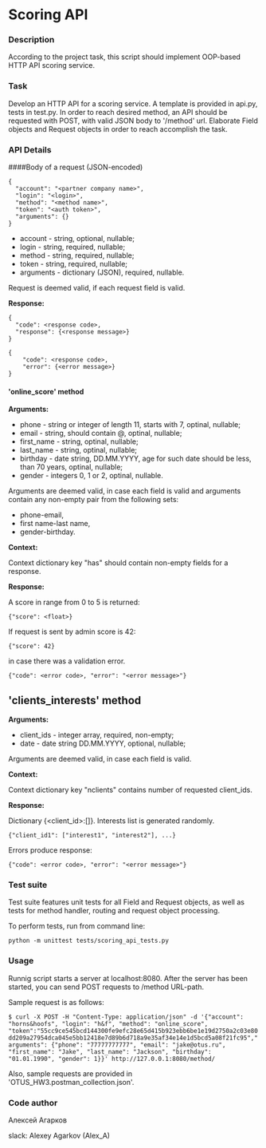 # Scoring API
### Description
According to the project task, this script should implement OOP-based HTTP API scoring service. 

### Task
Develop an HTTP API for a scoring service. A template is provided in api.py, tests in test.py.
In order to reach desired method, an API should be requested with POST, with valid JSON body to '/method' url.
Elaborate Field objects and Request objects in order to reach accomplish the task.

### API Details
####Body of a request (JSON-encoded)

```
{
  "account": "<partner company name>", 
  "login": "<login>", 
  "method": "<method name>",
  "token": "<auth token>", 
  "arguments": {}
}
```

* account - string, optional, nullable;
* login - string, required, nullable;
* method - string, required, nullable;
* token - string, required, nullable;
* arguments - dictionary (JSON), required, nullable.

Request is deemed valid, if each request field is valid.

**Response:**

```
{
  "code": <response code>, 
  "response": {<response message>}
}
```
```
{
    "code": <response code>, 
    "error": {<error message>}
}
```

#### 'online_score' method

**Arguments:**

* phone - string or integer of length 11, starts with 7, optinal, nullable;
* email - string, should contain @, optinal, nullable;
* first_name - string, optinal, nullable;
* last_name - string, optinal, nullable;
* birthday - date string, DD.MM.YYYY, age for such date should be less, than 70 years, optinal, nullable;
* gender - integers 0, 1 or 2, optinal, nullable.

Arguments are deemed valid, in case each field is valid and arguments contain any non-empty pair from the following sets:
* phone-email, 
* first name-last name, 
* gender-birthday.

**Context:** 

Context dictionary key "has" should contain non-empty fields for a response.

**Response:**

A score in range from 0 to 5 is returned:

```{"score": <float>}```

If request is sent by admin score is 42: 

```{"score": 42}```

in case there was a validation error.

```{"code": <error code>, "error": "<error message>"}```

## 'clients_interests' method

**Arguments:**

* client_ids - integer array, required, non-empty;
* date - date string DD.MM.YYYY, optional, nullable;

Arguments are deemed valid, in case each field is valid.

**Context:** 

Context dictionary key "nclients" contains number of requested client_ids.

**Response:**

Dictionary {<client_id>:[<list of interests>]}. Interests list is generated randomly.

```{"client_id1": ["interest1", "interest2"], ...}```

Errors produce response:

```{"code": <error code>, "error": "<error message>"}```

### Test suite

Test suite features unit tests for all Field and Request objects, as well as tests for method handler, routing and request object processing.

To perform tests, run from command line:

`python -m unittest tests/scoring_api_tests.py`

### Usage

Runnig script starts a server at localhost:8080. After the server has been started, you can send POST requests to /method URL-path.

Sample request is as follows:

```$ curl -X POST -H "Content-Type: application/json" -d '{"account": "horns&hoofs", "login": "h&f", "method": "online_score", "token":"55cc9ce545bcd144300fe9efc28e65d415b923ebb6be1e19d2750a2c03e80dd209a27954dca045e5bb12418e7d89b6d718a9e35af34e14e1d5bcd5a08f21fc95","arguments": {"phone": "77777777777", "email": "jake@otus.ru", "first_name": "Jake", "last_name": "Jackson", "birthday": "01.01.1990", "gender": 1}}' http://127.0.0.1:8080/method/```

Also, sample requests are provided in 'OTUS_HW3.postman_collection.json'.

### Code author
Алексей Агарков

slack: Alexey Agarkov (Alex_A)